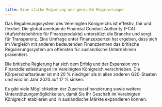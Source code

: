 ```yaml
---
title: Eine starke Regierung und gerechte Regulierungen
---
```


Das Regulierungssystem des Vereinigten Königreichs ist effektiv, fair und flexibel. Die global anerkannte Financial Conduct Authority (FCA) (Aufsichtsbehörde für Finanzprodukte) unterstützt die Branche und sorgt für Transparenz. Eine Umfrage unter Finanzexperten hat ergeben, dass sich im Vergleich mit anderen bedeutenden Finanzzentren das britische Regulierungssystem am offensten für ausländische Unternehmen präsentiert.

Die britische Regierung hat sich dem Erfolg und der Expansion von Finanzdienstleistungen im Vereinigten Königreich verschrieben. Die Körperschaftssteuer ist mit 20 % niedriger als in allen anderen G20-Staaten und wird im Jahr 2020 auf 17 % sinken.

Es gibt viele Möglichkeiten der Zuschussfinanzierung sowie weitere Unterstützungsmöglichkeiten, damit Sie Ihr Geschäft im Vereinigten Königreich etablieren und in ausländische Märkte expandieren können. 